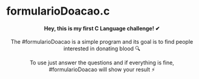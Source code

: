 # formularioDoacao.c

<h4 align="center">   
  Hey, this is my first C Language challenge! ✔
 </h4>

<p align="center">
  The #formularioDoacao is a simple program and its goal is to find people interested in donating blood 🔍
 </p>
 
 <p align="center">
  To use just answer the questions and if everything is fine, #formularioDoacao will show your result ⚡
 </p>
